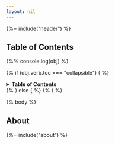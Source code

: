 ```yaml
---
layout: nil
---
```


{%= include("header") %}

## Table of Contents
{%% console.log(obj) %}

{% if (obj.verb.toc === "collapsible") { %}
<details>
<summary><strong>Table of Contents</strong></summary>
<!-- toc -->
</details>
{% } else { %}
<!-- toc -->
{% } %}

{% body %}

## About
{%= include("about") %}
